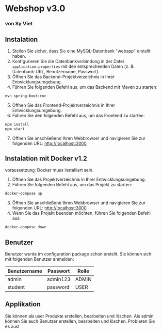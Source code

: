 
# Webshop v3.0

### von Sy Viet 
## Instalation

1. Stellen Sie sicher, dass Sie eine MySQL-Datenbank "webapp" erstellt haben.
2. Konfigurieren Sie die Datenbankverbindung in der Datei `application.properties` mit den entsprechenden Daten (z. B. Datenbank-URL, Benutzername, Passwort).
3. Öffnen Sie das Backend-Projektverzeichnis in Ihrer Entwicklungsumgebung.
4. Führen Sie folgenden Befehl aus, um das Backend mit Maven zu starten:

```sh
mvn spring-boot:run
```
5. Öffnen Sie das Frontend-Projektverzeichnis in Ihrer Entwicklungsumgebung.
6. Führen Sie den folgenden Befehl aus, um das Frontend zu starten:
```sh
npm install
npm start
```
7. Öffnen Sie anschließend Ihren Webbrowser und navigieren Sie zur folgenden URL: [http://localhost:3000](http://localhost:3000)

## Instalation mit Docker v1.2

voraussetzung: Docker muss installiert sein.

1. Öffnen Sie das Projektverzeichnis in Ihrer Entwicklungsumgebung.
2. Führen Sie folgenden Befehl aus, um das Projekt zu starten:
```sh
docker-compose up
```
3. Öffnen Sie anschließend Ihren Webbrowser und navigieren Sie zur folgenden URL: [http://localhost:3000](http://localhost:3000)
4. Wenn Sie das Projekt beenden möchten, führen Sie folgenden Befehl aus:
```sh
docker-compose down
```

## Benutzer
Benutzer wurde im configuration package  schon erstellt. Sie können sich mit folgenden Benutzer anmelden:

| Benutzername | Passwort | Rolle |
|--------------|----------| ----- |
| admin        | admin123 | ADMIN |
| student      | password | USER  |

## Applikation
Sie können als user Produkte erstellen, bearbeiten und löschen. Als admin können Sie auch Benutzer erstellen, bearbeiten und löschen.
Probieren Sie es aus!

